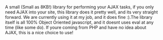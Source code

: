 A small (Small as 8KB!) library for performing your AJAX tasks, if you only need AJAX into your site, this library does it pretty well, and its very straight forward. We are currently using it at my job, and it does fine :).The library itself is all 100% Object Oriented javascript, and it doesnt uses eval at any time (like some do). If youre coming from PHP and have no idea about AJAX, this is a nice choice to use!